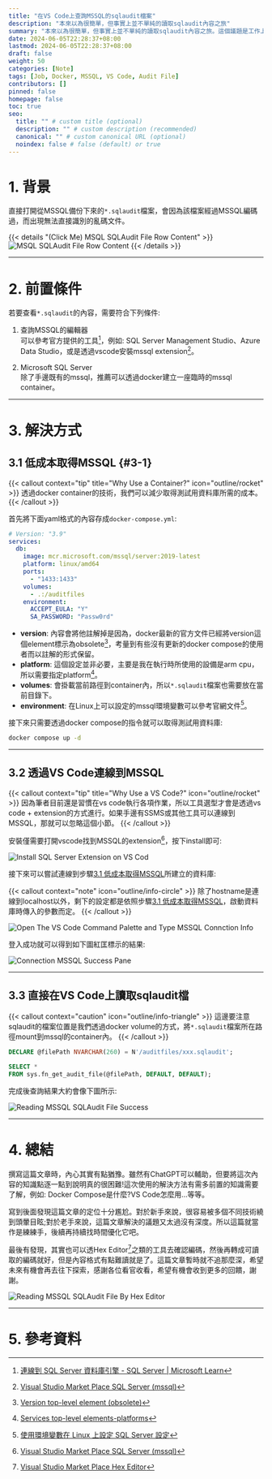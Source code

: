 ```yaml
---
title: "在VS Code上查詢MSSQL的sqlaudit檔案"
description: "本來以為很簡單，但事實上並不單純的讀取sqlaudit內容之旅"
summary: "本來以為很簡單，但事實上並不單純的讀取sqlaudit內容之旅。這個議題是工作上遇到需要讀取sqlaudit檔案，但是我並不熟悉MSSQL，所以藉由ChatGPT輔助，針對解答與自己的想法整理出來的筆記。"
date: 2024-06-05T22:28:37+08:00
lastmod: 2024-06-05T22:28:37+08:00
draft: false
weight: 50
categories: [Note]
tags: [Job, Docker, MSSQL, VS Code, Audit File]
contributors: []
pinned: false
homepage: false
toc: true
seo:
  title: "" # custom title (optional)
  description: "" # custom description (recommended)
  canonical: "" # custom canonical URL (optional)
  noindex: false # false (default) or true
---
```


# 1. 背景

直接打開從MSSQL備份下來的`*.sqlaudit`檔案，會因為該檔案經過MSSQL編碼過，而出現無法直接識別的亂碼文件。

{{< details "(Click Me) MSQL SQLAudit File Row Content" >}}
<img src="./images/sqlaudit_file_row_content.png" alt="MSQL SQLAudit File Row Content">
{{< /details >}}

---

# 2. 前置條件

若要查看`*.sqlaudit`的內容，需要符合下列條件:

1. 查詢MSSQL的編輯器<br/>
   可以參考官方提供的工具[^1]，例如: SQL Server Management Studio、Azure Data Studio，或是透過vscode安裝mssql extension[^5]。

2. Microsoft SQL Server<br/>
   除了手邊既有的mssql，推薦可以透過docker建立一座臨時的mssql container。

---

# 3. 解決方式

## 3.1 低成本取得MSSQL {#3-1}

{{< callout context="tip" title="Why Use a Container?" icon="outline/rocket" >}}
透過docker container的技術，我們可以減少取得測試用資料庫所需的成本。
{{< /callout >}}

首先將下面yaml格式的內容存成`docker-compose.yml`:

```yaml {lineNos=true hl_lines=[1, 5, 8, 10] title="docker-compose.yml"}
# Version: "3.9"
services:
  db:
    image: mcr.microsoft.com/mssql/server:2019-latest
    platform: linux/amd64
    ports:
      - "1433:1433"
    volumes:
      - .:/auditfiles
    environment:
      ACCEPT_EULA: "Y"
      SA_PASSWORD: "Passw0rd"
```

* **version**: 內容會將他註解掉是因為，docker最新的官方文件已經將version這個element標示為obsolete[^2]，考量到有些沒有更新的docker compose的使用者而以註解的形式保留。
* **platform**: 這個設定並非必要，主要是我在執行時所使用的設備是arm cpu，所以需要指定platform[^3]。
* **volumes**: 會掛載當前路徑到container內，所以`*.sqlaudit`檔案也需要放在當前目錄下。
* **environment**: 在Linux上可以設定的mssql環境變數可以參考官網文件[^4]。

接下來只需要透過docker compose的指令就可以取得測試用資料庫:

```bash {lineNos=true title="bash"}
docker compose up -d
```

---

## 3.2 透過VS Code連線到MSSQL

{{< callout context="tip" title="Why Use a VS Code?" icon="outline/rocket" >}}
因為筆者目前還是習慣在vs code執行各項作業，所以工具選型才會是透過vs code + extension的方式進行。如果手邊有SSMS或其他工具可以連線到MSSQL，那就可以忽略這個小節。
{{< /callout >}}

安裝僅需要打開vscode找到MSSQL的extension[^5]，按下install即可:

<img src="./images/install_sql_server_extension.png" alt="Install SQL Server Extension on VS Cod">

接下來可以嘗試連線到步驟[3.1 低成本取得MSSQL](#3-1)所建立的資料庫:

{{< callout context="note" icon="outline/info-circle" >}}
除了hostname是連線到localhost以外，剩下的設定都是依照步驟[3.1 低成本取得MSSQL](#3-1)，啟動資料庫時傳入的參數而定。
{{< /callout >}}

<img src="./images/connection_mssql.png" alt="Open The VS Code Command Palette and Type MSSQL Connction Info">

登入成功就可以得到如下圖紅匡標示的結果:

<img src="./images/connection_mssql_success.png" alt="Connection MSSQL Success Pane">

---

## 3.3 直接在VS Code上讀取sqlaudit檔

{{< callout context="caution" icon="outline/info-triangle" >}}
這邊要注意sqlaudit的檔案位置是我們透過docker volume的方式，將`*.sqlaudit`檔案所在路徑mount到mssql的container內。
{{< /callout >}}

```sql {lineNos=true hl_lines=1 title="sql"}
DECLARE @filePath NVARCHAR(260) = N'/auditfiles/xxx.sqlaudit';

SELECT *
FROM sys.fn_get_audit_file(@filePath, DEFAULT, DEFAULT);
```

完成後查詢結果大約會像下圖所示:

<img src="./images/query_sqlaudit_success.png" alt="Reading MSSQL SQLAudit File Success">

---

# 4. 總結

撰寫這篇文章時，內心其實有點猶豫。雖然有ChatGPT可以輔助，但要將這次內容的知識點逐一點到說明真的很困難!這次使用的解決方法有需多前置的知識需要了解，例如: Docker Compose是什麼?VS Code怎麼用...等等。

寫到後面發現這篇文章的定位十分尷尬。對於新手來說，很容易被多個不同技術繞到頭暈目眩;對於老手來說，這篇文章解決的議題又太過沒有深度。所以這篇就當作是練練手，後續再持續找時間優化它吧。

最後有發現，其實也可以透Hex Editor[^6]之類的工具去確認編碼，然後再轉成可讀取的編碼就好，但是內容格式有點難讀就是了。這篇文章暫時就不追那麼深，希望未來有機會再去往下探索，感謝各位看官收看，希望有機會收到更多的回饋，謝謝。

<img src="./images/use_hex_tool_decoded.png" alt="Reading MSSQL SQLAudit File By Hex Editor">

---

# 5. 參考資料

[^1]: [連線到 SQL Server 資料庫引擎 - SQL Server | Microsoft Learn](https://learn.microsoft.com/zh-tw/sql/sql-server/connect-to-database-engine?view=sql-server-ver16)
[^2]: [Version top-level element (obsolete)](https://docs.docker.com/compose/compose-file/04-version-and-name/#version-top-level-element-obsolete)
[^3]: [Services top-level elements-platforms](https://docs.docker.com/compose/compose-file/05-services/?highlight=platforms#platform)
[^4]: [使用環境變數在 Linux 上設定 SQL Server 設定](https://learn.microsoft.com/zh-tw/sql/linux/sql-server-linux-configure-environment-variables?view=sql-server-ver16)
[^5]: [Visual Studio Market Place SQL Server (mssql)](https://marketplace.visualstudio.com/items?itemName=ms-mssql.mssql)
[^6]: [Visual Studio Market Place Hex Editor](https://marketplace.visualstudio.com/items?itemName=ms-vscode.hexeditor)
